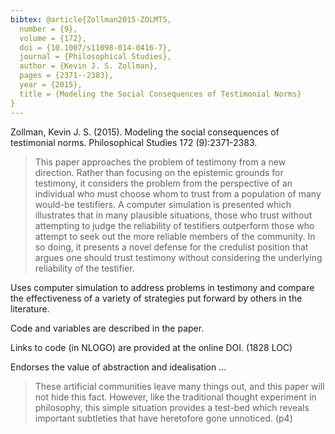 ```yaml
---
bibtex: @article{Zollman2015-ZOLMTS,
  number = {9},
  volume = {172},
  doi = {10.1007/s11098-014-0416-7},
  journal = {Philosophical Studies},
  author = {Kevin J. S. Zollman},
  pages = {2371--2383},
  year = {2015},
  title = {Modeling the Social Consequences of Testimonial Norms}
}
---
```


Zollman, Kevin J. S. (2015). Modeling the social consequences of testimonial norms. Philosophical Studies 172 (9):2371-2383.

> This paper approaches the problem of testimony from a new direction. Rather than focusing on the epistemic grounds for testimony, it considers the problem from the perspective of an individual who must choose whom to trust from a population of many would-be testifiers. A computer simulation is presented which illustrates that in many plausible situations, those who trust without attempting to judge the reliability of testifiers outperform those who attempt to seek out the more reliable members of the community. In so doing, it presents a novel defense for the credulist position that argues one should trust testimony without considering the underlying reliability of the testifier.

Uses computer simulation to address problems in testimony and compare the effectiveness of a variety of strategies put forward by others in the literature.

Code and variables are described in the paper.

Links to code (in NLOGO) are provided at the online DOI. (1828 LOC)

Endorses the value of abstraction and idealisation ...

> These artificial communities leave many things out, and this paper will not hide this fact. However, like the traditional thought experiment in philosophy, this simple situation provides a test-bed which reveals important subtleties that have heretofore gone unnoticed. (p4)


